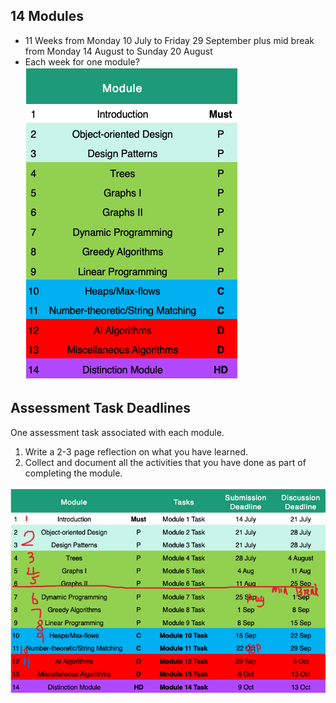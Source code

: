 ## 14 Modules

* 11 Weeks from Monday 10 July to Friday 29 September plus mid break from Monday 14 August to Sunday 20 August
* Each week for one module?
  ![](pics/unit_modules.png)

## Assessment Task Deadlines

One assessment task associated with each module.

1. Write a 2-3 page reflection on what you have learned.
2. Collect and document all the activities that you have done as part of completing the module.

![](pics/assessment_tasks_ddl.png)
